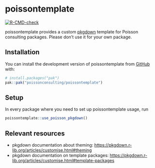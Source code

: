 
# poissontemplate

<!-- badges: start -->
[![R-CMD-check](https://github.com/poissonconsulting/poissontemplate/actions/workflows/R-CMD-check.yaml/badge.svg)](https://github.com/poissonconsulting/poissontemplate/actions/workflows/R-CMD-check.yaml)
<!-- badges: end -->

poissontemplate provides a custom [pkgdown](https://pkgdown.r-lib.org/) template for Poisson consulting packages. 
Please don’t use it for your own package.

## Installation

You can install the development version of poissontemplate from [GitHub](https://github.com/) with:

``` r
# install.packages("pak")
pak::pak("poissonconsulting/poissontemplate")
```

## Setup

In every package where you need to set up poissontemplate usage, run

``` r
poissontemplate::use_poisson_pkgdown()
```

## Relevant resources

- pkgdown documentation about theming: https://pkgdown.r-lib.org/articles/customise.html#theming
- pkgdown documentation on template packages: https://pkgdown.r-lib.org/articles/customise.html#template-packages
